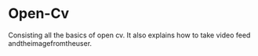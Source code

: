 # Open-Cv
Consisting all the basics of open cv. It also explains how to take video feed andtheimagefromtheuser.
